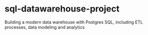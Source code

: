 # sql-datawarehouse-project
Building a modern data warehouse with Postgres SQL, including ETL processes, data modeling and analytics
